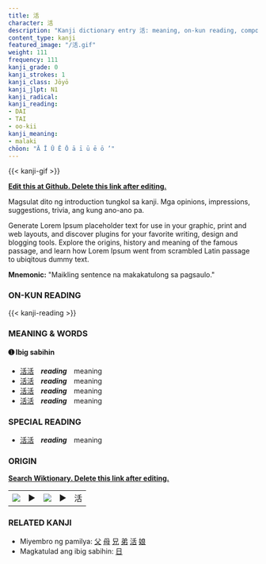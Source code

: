 ```yaml
---
title: 活
character: 活
description: "Kanji dictionary entry 活: meaning, on-kun reading, compounds, origin, related kanji"
content_type: kanji
featured_image: "/活.gif"
weight: 111
frequency: 111
kanji_grade: 0
kanji_strokes: 1
kanji_class: Jōyō
kanji_jlpt: N1
kanji_radical: 
kanji_reading: 
- DAI
- TAI
- oo-kii
kanji_meaning:
- malaki
chōon: "Ā Ī Ū Ē Ō ā ī ū ē ō ’"
---
```

[//]: # (Don't edit the line below. Kanji animated GIF code is automatically generated.)
{{< kanji-gif >}}

[//]: # (Edit below this line.)

**[Edit this at Github. Delete this link after editing.](https://github.com/tim0g/tim/tree/main/content/kanji/活/index.md)**

Magsulat dito ng introduction tungkol sa kanji. Mga opinions, impressions, suggestions, trivia, ang kung ano-ano pa.

Generate Lorem Ipsum placeholder text for use in your graphic, print and web layouts, and discover plugins for your favorite writing, design and blogging tools. Explore the origins, history and meaning of the famous passage, and learn how Lorem Ipsum went from scrambled Latin passage to ubiqitous dummy text.
 
**Mnemonic:** "Maikling sentence na makakatulong sa pagsaulo."

### ON-KUN READING

[//]: # (Don't edit the line below. ON-KUN READING code is automatically generated.)
{{< kanji-reading >}}

### MEANING & WORDS

#### ➊ **Ibig sabihin**
  - [活](../活)[活](../活)　***reading***　meaning
  - [活](../活)[活](../活)　***reading***　meaning
  - [活](../活)[活](../活)　***reading***　meaning
  - [活](../活)[活](../活)　***reading***　meaning

### SPECIAL READING
  - [活](../活)[活](../活)　***reading***　meaning

### ORIGIN

**[Search Wiktionary. Delete this link after editing.](https://wiktionary.org/wiki/活)**
<table class="kanji-table"><tr><td>
<img src="60px-活-bronze.svg.png">
</td><td>▶</td><td>
<img src="60px-活-oracle.svg.png">
</td><td>▶</td>
<td class="kanji-origin">活</td>
</tr></table>

### RELATED KANJI
- Miyembro ng pamilya: [父](../父) [母](../母) [兄](../兄) [弟](../弟) [活](../活) [娘](../娘)
- Magkatulad ang ibig sabihin: [日](../日)
